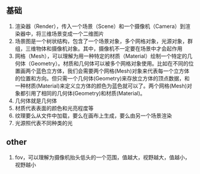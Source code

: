 ## 基础
1. 渲染器（Render），传入一个场景（Scene）和一个摄像机（Camera）到渲染器中，将三维场景变成一个二维图片
2. 场景图是一个树状结构，包含了一个场景对象，多个网格对象，光源对象，群组，三维物体和摄像机对象。其中，摄像机不一定要在场景中才会起作用
3. 网格（Mesh），可以理解为用一种特定的材质（Material）绘制一个特定的几何体（Geometry）。材质和几何体可以被多个网格对象使用。比如在不同的位置画两个蓝色立方体，我们会需要两个网格(Mesh)对象来代表每一个立方体的位置和方向。但只需一个几何体(Geometry)来存放立方体的顶点数据，和一种材质(Material)来定义立方体的颜色为蓝色就可以了。两个网格(Mesh)对象都引用了相同的几何体(Geometry)和材质(Material)。
4. 几何体就是几何体
5. 材质代表表面的颜色和光亮程度等
6. 纹理要么从文件中加载，要么在画布上生成，要么由另一个场景渲染
7. 光源照代表不同种类的光

## other
1. fov，可以理解为摄像机抬头低头的一个范围，值越大，视野越大，值越小，视野越小